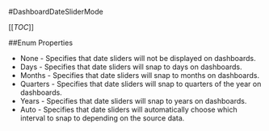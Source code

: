 #DashboardDateSliderMode

[[_TOC_]]

##Enum Properties 

* None -  Specifies that date sliders will not be displayed on dashboards. 
* Days -  Specifies that date sliders will snap to days on dashboards. 
* Months -  Specifies that date sliders will snap to months on dashboards. 
* Quarters -  Specifies that date sliders will snap to quarters of the year on dashboards. 
* Years -  Specifies that date sliders will snap to years on dashboards. 
* Auto -  Specifies that date sliders will automatically choose which interval to snap to depending on the source data. 